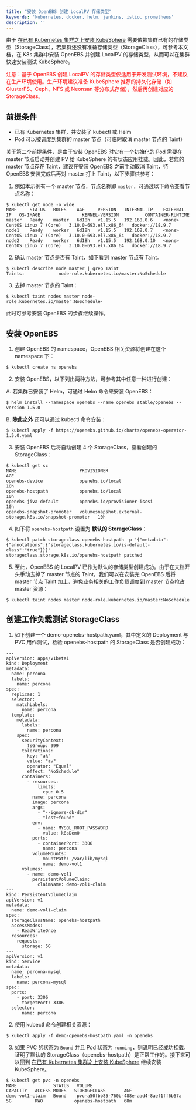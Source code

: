 ```yaml
---
title: "安装 OpenEBS 创建 LocalPV 存储类型"
keywords: 'kubernetes, docker, helm, jenkins, istio, prometheus'
description: ''
---
```


由于 [在已有 Kubernetes 集群之上安装 KubeSphere](../../installation/install-on-k8s) 需要依赖集群已有的存储类型（StorageClass），若集群还没有准备存储类型（StorageClass），可参考本文档，在 K8s 集群中安装 OpenEBS 并创建 LocalPV 的存储类型，从而可以在集群快速安装测试 KubeSphere。

<font color="red">注意：基于 OpenEBS 创建 LocalPV 的存储类型仅适用于开发测试环境，不建议在生产环境使用。生产环境建议准备 KubeSphere 推荐的持久化存储（如 GlusterFS、Ceph、NFS 或 Neonsan 等分布式存储），然后再创建对应的 StorageClass。</font>

## 前提条件

- 已有 Kubernetes 集群，并安装了 kubectl 或 Helm
- Pod 可以被调度到集群的 master 节点（可临时取消 master 节点的 Taint）


关于第二个前提条件，是由于安装 OpenEBS 时它有一个初始化的 Pod 需要在 master 节点启动并创建 PV 给 KubeSphere 的有状态应用挂载。因此，若您的 master 节点存在 Taint，建议在安装 OpenEBS 之前手动取消 Taint，待 OpenEBS 安装完成后再对 master 打上 Taint，以下步骤供参考：

1. 例如本示例有一个 master 节点，节点名称即 `master`，可通过以下命令查看节点名称：

```
$ kubectl get node -o wide
NAME     STATUS   ROLES    AGE     VERSION   INTERNAL-IP    EXTERNAL-IP   OS-IMAGE                KERNEL-VERSION          CONTAINER-RUNTIME
master   Ready    master   6d18h   v1.15.5   192.168.0.6    <none>        CentOS Linux 7 (Core)   3.10.0-693.el7.x86_64   docker://18.9.7
node1    Ready    worker   6d18h   v1.15.5   192.168.0.7    <none>        CentOS Linux 7 (Core)   3.10.0-693.el7.x86_64   docker://18.9.7
node2    Ready    worker   6d18h   v1.15.5   192.168.0.10   <none>        CentOS Linux 7 (Core)   3.10.0-693.el7.x86_64   docker://18.9.7
```

2. 确认 master 节点是否有 Taint，如下看到 master 节点有 Taint。

```
$ kubectl describe node master | grep Taint
Taints:             node-role.kubernetes.io/master:NoSchedule
```

3. 去掉 master 节点的 Taint：

```
$ kubectl taint nodes master node-role.kubernetes.io/master:NoSchedule-
```

此时可参考安装 OpenEBS 的步骤继续操作。

## 安装 OpenEBS

1. 创建 OpenEBS 的 namespace，OpenEBS 相关资源将创建在这个 namespace 下：

```
$ kubectl create ns openebs
```

2. 安装 OpenEBS，以下列出两种方法，可参考其中任意一种进行创建：

A. 若集群已安装了 Helm，可通过 Helm 命令来安装 OpenEBS：

```
$ helm install --namespace openebs --name openebs stable/openebs --version 1.5.0
```

B. **除此之外** 还可以通过 kubectl 命令安装：

```
$ kubectl apply -f https://openebs.github.io/charts/openebs-operator-1.5.0.yaml
```

3. 安装 OpenEBS 后将自动创建 4 个 StorageClass，查看创建的 StorageClass：

```
$ kubectl get sc
NAME                        PROVISIONER                                                AGE
openebs-device              openebs.io/local                                           10h
openebs-hostpath            openebs.io/local                                           10h
openebs-jiva-default        openebs.io/provisioner-iscsi                               10h
openebs-snapshot-promoter   volumesnapshot.external-storage.k8s.io/snapshot-promoter   10h
```

4. 如下将 `openebs-hostpath` 设置为 **默认的 StorageClass**：

```
$ kubectl patch storageclass openebs-hostpath -p '{"metadata": {"annotations":{"storageclass.kubernetes.io/is-default-class":"true"}}}'
storageclass.storage.k8s.io/openebs-hostpath patched
```

5. 至此，OpenEBS 的 LocalPV 已作为默认的存储类型创建成功。由于在文档开头手动去掉了 master 节点的 Taint，我们可以在安装完 OpenEBS 后将 master 节点 Taint 加上，避免业务相关的工作负载调度到 master 节点抢占 master 资源：


```
$ kubectl taint nodes master node-role.kubernetes.io/master:NoSchedule
```

## 创建工作负载测试 StorageClass

1. 如下创建一个 demo-openebs-hostpath.yaml，其中定义的 Deployment 与 PVC 用作测试，检验 openebs-hostpath 的 StorageClass 是否创建成功：

```
---
apiVersion: apps/v1beta1
kind: Deployment
metadata:
  name: percona
  labels:
    name: percona
spec:
  replicas: 1
  selector:
    matchLabels:
      name: percona
  template:
    metadata:
      labels:
        name: percona
    spec:
      securityContext:
        fsGroup: 999
      tolerations:
      - key: "ak"
        value: "av"
        operator: "Equal"
        effect: "NoSchedule"
      containers:
        - resources:
            limits:
              cpu: 0.5
          name: percona
          image: percona
          args:
            - "--ignore-db-dir"
            - "lost+found"
          env:
            - name: MYSQL_ROOT_PASSWORD
              value: k8sDem0
          ports:
            - containerPort: 3306
              name: percona
          volumeMounts:
            - mountPath: /var/lib/mysql
              name: demo-vol1
      volumes:
        - name: demo-vol1
          persistentVolumeClaim:
            claimName: demo-vol1-claim
---
kind: PersistentVolumeClaim
apiVersion: v1
metadata:
  name: demo-vol1-claim
spec:
  storageClassName: openebs-hostpath
  accessModes:
    - ReadWriteOnce
  resources:
    requests:
      storage: 5G
---
apiVersion: v1
kind: Service
metadata:
  name: percona-mysql
  labels:
    name: percona-mysql
spec:
  ports:
    - port: 3306
      targetPort: 3306
  selector:
      name: percona
```

2. 使用 kubectl 命令创建相关资源：

```
$ kubectl apply -f demo-openebs-hostpath.yaml -n openebs
```

3. 如果 PVC 的状态为 `Bound` 并且 Pod 状态为 `running`，则说明已经成功挂载，证明了默认的 StorageClass（openebs-hostpath）是正常工作的。接下来可以回到 [在已有 Kubernetes 集群之上安装 KubeSphere](../../installation/install-on-k8s) 继续安装 KubeSphere。

```
$ kubectl get pvc -n openebs
NAME              STATUS   VOLUME                                     CAPACITY   ACCESS MODES   STORAGECLASS       AGE
demo-vol1-claim   Bound    pvc-a50fbb85-760b-488e-aad4-8aef1ff6b57a   5G         RWO            openebs-hostpath   68m
```
